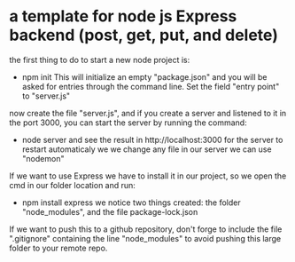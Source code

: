 # a template for node js Express backend (post, get, put, and delete)

the first thing to do to start a new node project is:
* npm init
This will initialize an empty "package.json" and you will be asked for entries through the command line. Set the field "entry point" to "server.js"

now create the file "server.js", and if you create a server and listened to it in the port 3000, you can start the server by running the command:
* node server
and see the result in http://localhost:3000 
for the server to restart automaticaly we we change any file in our server we can use "nodemon"

If we want to use Express we have to install it in our project, so we open the cmd in our folder location and run:
* npm install express
we notice two things created: the folder "node_modules", and the file package-lock.json

If we want to push this to a github repository, don't forge to include the file ".gitignore" containing the line "node_modules" to avoid pushing this large folder to your remote repo.